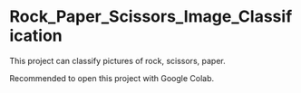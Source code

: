 # Rock_Paper_Scissors_Image_Classification

This project can classify pictures of rock, scissors, paper.

Recommended to open this project with Google Colab.
